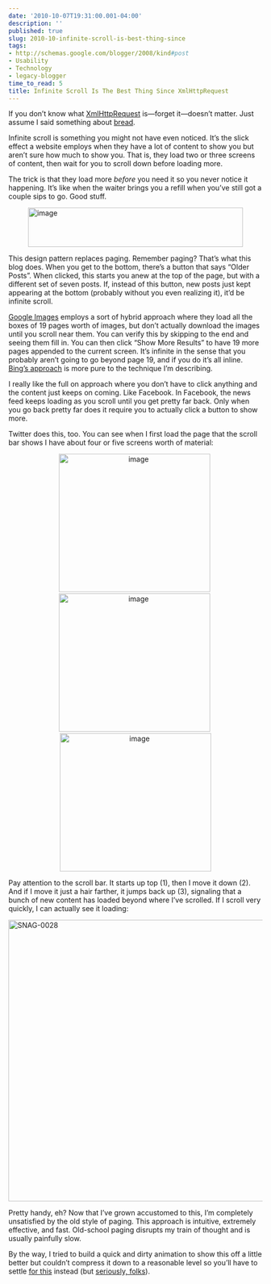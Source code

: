 ```yaml
---
date: '2010-10-07T19:31:00.001-04:00'
description: ''
published: true
slug: 2010-10-infinite-scroll-is-best-thing-since
tags:
- http://schemas.google.com/blogger/2008/kind#post
- Usability
- Technology
- legacy-blogger
time_to_read: 5
title: Infinite Scroll Is The Best Thing Since XmlHttpRequest
---
```


<p>If you don’t know what <a href="http://en.wikipedia.org/wiki/XMLHttpRequest">XmlHttpRequest</a> is—forget it—doesn’t matter. Just assume I said something about <a href="http://twitter.com/#!/rssj/status/25563675734">bread</a>.</p>  <p>Infinite scroll is something you might not have even noticed. It’s the slick effect a website employs when they have a lot of content to show you but aren’t sure how much to show you. That is, they load two or three screens of content, then wait for you to scroll down before loading more.</p>  <p>The trick is that they load more <em>before </em>you need it so you never notice it happening. It’s like when the waiter brings you a refill when you’ve still got a couple sips to go. Good stuff.</p>  <p><img alt="image" border="0" height="78" src="http://lh6.ggpht.com/_IKD9WtY5kxU/TK5YVVqiifI/AAAAAAAABAA/MsV7-YHaeUc/image%5B21%5D.png?imgmax=800" style="background-image: none; border-bottom: 0px; border-left: 0px; margin: 0px auto; padding-left: 0px; padding-right: 0px; display: block; float: none; border-top: 0px; border-right: 0px; padding-top: 0px;" title="image" width="426" /></p>  <p>This design pattern replaces paging. Remember paging? That’s what this blog does. When you get to the bottom, there’s a button that says “Older Posts”. When clicked, this starts you anew at the top of the page, but with a different set of seven posts. If, instead of this button, new posts just kept appearing at the bottom (probably without you even realizing it), it’d be infinite scroll.</p>  <p><a href="http://images.google.com/images?&amp;q=puppies">Google Images</a> employs a sort of hybrid approach where they load all the boxes of 19 pages worth of images, but don’t actually download the images until you scroll near them. You can verify this by skipping to the end and seeing them fill in. You can then click “Show More Results” to have 19 more pages appended to the current screen. It’s infinite in the sense that you probably aren’t going to go beyond page 19, and if you do it’s all inline. <a href="http://www.bing.com/images/search?q=puppies">Bing’s approach</a> is more pure to the technique I’m describing.</p>  <p>I really like the full on approach where you don’t have to click anything and the content just keeps on coming. Like Facebook. In Facebook, the news feed keeps loading as you scroll until you get pretty far back. Only when you go back pretty far does it require you to actually click a button to show more. </p>  <p>Twitter does this, too. You can see when I first load the page that the scroll bar shows I have about four or five screens worth of material:</p>  <p align="center"><img alt="image" height="274" src="http://lh5.ggpht.com/_IKD9WtY5kxU/TK5YWVL9OdI/AAAAAAAABAE/HsF2fNgnSUM/image%5B16%5D.png?imgmax=800" style="display: inline;" title="image" width="300" />&#160;<img alt="image" height="274" src="http://lh4.ggpht.com/_IKD9WtY5kxU/TK5YXA5ZKbI/AAAAAAAABAI/92oV3G4jnjg/image%5B17%5D.png?imgmax=800" style="display: inline;" title="image" width="300" />&#160;<img alt="image" height="274" src="http://lh5.ggpht.com/_IKD9WtY5kxU/TK5YYEQqLsI/AAAAAAAABAM/PkTZ3tlEdN4/image%5B18%5D.png?imgmax=800" style="display: inline;" title="image" width="300" /></p>  <p>Pay attention to the scroll bar. It starts up top (1), then I move it down (2). And if I move it just a hair farther, it jumps back up (3), signaling that a bunch of new content has loaded beyond where I’ve scrolled. If I scroll very quickly, I can actually see it loading:</p>  <p><img alt="SNAG-0028" border="0" height="558" src="http://lh5.ggpht.com/_IKD9WtY5kxU/TK5YZHvW_VI/AAAAAAAABAQ/gBq4Yn_mZO0/SNAG-0028%5B2%5D.png?imgmax=800" style="background-image: none; border-bottom: 0px; border-left: 0px; margin: 0px auto; padding-left: 0px; padding-right: 0px; display: block; float: none; border-top: 0px; border-right: 0px; padding-top: 0px;" title="SNAG-0028" width="612" /></p>  <p>Pretty handy, eh? Now that I’ve grown accustomed to this, I’m completely unsatisfied by the old style of paging. This approach is intuitive, extremely effective, and fast. Old-school paging disrupts my train of thought and is usually painfully slow.</p>  <p>By the way, I tried to build a quick and dirty animation to show this off a little better but couldn’t compress it down to a reasonable level so you’ll have to settle <a href="http://www.youtube.com/watch?v=oHg5SJYRHA0">for this</a> instead (but <a href="http://www.youtube.com/watch?v=wDs5nAccjeY#t=3m45s">seriously, folks</a>).</p>